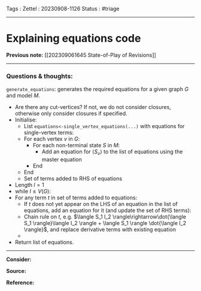 Tags :
Zettel :  20230908-1126
Status : #triage 

-----

# Explaining equations code

**Previous note:** [[202309061645 State-of-Play of Revisions]]

-----

### Questions & thoughts:

`generate_equations`: generates the required equations for a given graph $G$ and model $M$.
 - Are there any cut-vertices? If not, we do not consider closures, otherwise only consider closures if specified.
 - Initialise:
	 - List `equations<-single_vertex_equations(...)` with equations for single-vertex terms:
	 - For each vertex $v$ in $G$:
		 - For each non-terminal state $S$ in $M$:
			 - Add an equation for $\langle S_v\rangle$ to the list of equations using the master equation
		 - End
	 - End
	 - Set of terms added to RHS of equations
 - Length $l=1$
 - while $l\leq V(G)$:
 - For any term $t$ in set of terms added to equations:
	 - If $t$ does not yet appear on the LHS of an equation in the list of equations, add an equation for it (and update the set of RHS terms):
	 - Chain rule on $t$, e.g. $\langle S_1 I_2 \rangle\rightarrow\dot{\langle S_1 \rangle}\langle I_2 \rangle + \langle S_1 \rangle \dot{\langle I_2 \rangle}$, and replace derivative terms with existing equation
	 - 
 - Return list of equations.


-----
 
**Consider:**


**Source:** 


**Reference:** 

